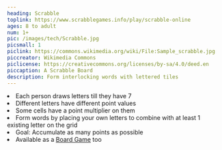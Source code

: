 ```yaml
---
heading: Scrabble
toplink: https://www.scrabblegames.info/play/scrabble-online
ages: 8 to adult
num: 1+
pic: /images/tech/Scrabble.jpg
picsmall: 1
piclink: https://commons.wikimedia.org/wiki/File:Sample_scrabble.jpg
piccreator: Wikimedia Commons
piclicense: https://creativecommons.org/licenses/by-sa/4.0/deed.en
piccaption: A Scrabble Board
description: Form interlocking words with lettered tiles
---
```

<li>Each person draws letters till they have 7</li>
<li>Different letters have different point values</li>
<li>Some cells have a point multiplier on them</li>
<li>Form words by placing your own letters to combine with at least 1 existing letter on the grid </li>
<li> Goal: Accumulate as many points as possible</li>
<li>Available as a <a href="https://www.amazon.com/Hasbro-Gaming-A8166-Scrabble-Game/dp/B00IL5XY9K/" target="_blank">Board Game</a> too</li>